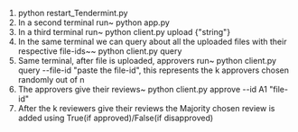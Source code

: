1. python restart_Tendermint.py
2. In a second terminal run~ python app.py
3. In a third terminal run~ python client.py upload {"string"}
4. In the same terminal we can query about all the uploaded files with their respective file-ids~~ python client.py query
5. Same terminal, after file is uploaded, approvers run~ python client.py query --file-id "paste the file-id", this represents the k approvers chosen randomly out of n
6. The approvers give their reviews~ python client.py approve --id A1 "file-id"
7. After the k reviewers give their reviews the Majority chosen review is added using True(if approved)/False(if disapproved)
